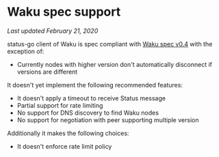 # Waku spec support

*Last updated February 21, 2020*

status-go client of Waku is spec compliant with [Waku spec v0.4](https://specs.vac.dev/waku.html) with the exception of:
- Currently nodes with higher version don't automatically disconnect if versions are different

It doesn't yet implement the following recommended features:
- It doesn't apply a timeout to receive Status message
- Partial support for rate limiting
- No support for DNS discovery to find Waku nodes
- No support for negotiation with peer supporting multiple version

Additionally it makes the following choices:
- It doesn't enforce rate limit policy
